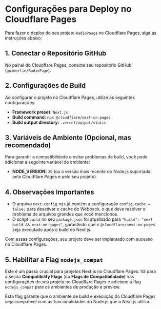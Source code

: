 # Configurações para Deploy no Cloudflare Pages

Para fazer o deploy do seu projeto `RadioPaage` no Cloudflare Pages, siga as instruções abaixo:

## 1. Conectar o Repositório GitHub

No painel do Cloudflare Pages, conecte seu repositório GitHub (`guimerlin/RadioPage`).

## 2. Configurações de Build

Ao configurar o projeto no Cloudflare Pages, utilize as seguintes configurações:

*   **Framework preset:** `Next.js`
*   **Build command:** `npx @cloudflare/next-on-pages`
*   **Build output directory:** `.vercel/output/static`

## 3. Variáveis de Ambiente (Opcional, mas recomendado)

Para garantir a compatibilidade e evitar problemas de build, você pode adicionar a seguinte variável de ambiente:

*   **NODE_VERSION:** `20` (ou a versão mais recente do Node.js suportada pelo Cloudflare Pages e pelo seu projeto)

## 4. Observações Importantes

*   O arquivo `next.config.mjs` já contém a configuração `config.cache = false;` para desativar o cache do Webpack, o que deve resolver o problema de arquivos grandes que você mencionou.
*   O script `build` no seu `package.json` foi atualizado para `"build": "next build && next-on-pages"`, garantindo que o `@cloudflare/next-on-pages` seja executado após o build do Next.js.

Com essas configurações, seu projeto deve ser implantado com sucesso no Cloudflare Pages.




## 5. Habilitar a Flag `nodejs_compat`

Este é um passo crucial para projetos Next.js no Cloudflare Pages. Vá para a seção **Compatibility Flags** (ou **Flags de Compatibilidade**) nas configurações do seu projeto no Cloudflare Pages e adicione a flag `nodejs_compat` para os ambientes de produção e preview.

Esta flag garante que o ambiente de build e execução do Cloudflare Pages seja compatível com as funcionalidades do Node.js que o Next.js utiliza.


